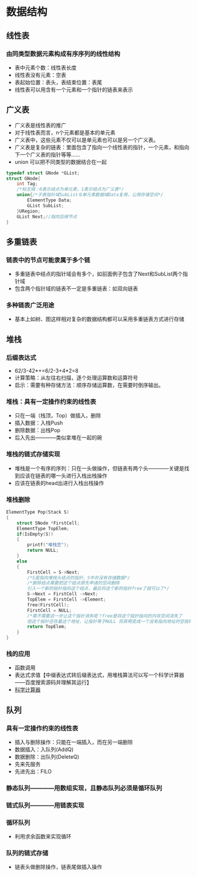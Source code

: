 # 数据结构
## 线性表
### 由同类型数据元素构成有序序列的线性结构
- 表中元素个数：线性表长度
- 线性表没有元素：空表
- 表起始位置：表头，表结束位置：表尾
- 线性表可以用含有一个元素和一个指针的链表来表示
## 广义表
- 广义表是线性表的推广
- 对于线性表而言，n个元素都是基本的单元素
- 广义表中，这些元素不仅可以是单元素也可以是另一个广义表。
- 广义表是复杂的链表：里面包含了指向一个线性表的指针，一个元素，和指向下一个广义表的指针等等......
- union 可以把不同类型的数据结合在一起
```c
typedef struct GNode *GList;
struct GNode{
    int Tag;
    /*标志域：0表示结点为单元素，1表示结点为广义表*/
    union{/*子表指针域SubList与单元素数据域Data复用，公用存储空间*/
        ElementType Data;
        GList SubList;
    }URegion;
    GList Next;//指向后继节点
}
```
## 多重链表
### 链表中的节点可能隶属于多个链
- 多重链表中结点的指针域会有多个，如前面例子包含了Next和SubList两个指针域
- 包含两个指针域的链表不一定是多重链表：如双向链表
### 多种链表广泛用途
- 基本上如树、图这样相对复杂的数据结构都可以采用多重链表方式进行存储

## 堆栈
### 后缀表达式
- 62/3-42*+=6/2-3+4*2=8
- 计算策略：从左往右扫描，逐个处理运算数和运算符号
- 启示：需要有种存储方法：顺序存储运算数，在需要时倒序输出。
### 堆栈：具有一定操作约束的线性表
- 只在一端（栈顶，Top）做插入，删除
- 插入数据：入栈Push
- 删除数据：出栈Pop
- 后入先出————类似拿堆在一起的碗
### 堆栈的链式存储实现
- 堆栈是一个有序的序列：只在一头做操作，但链表有两个头————关键是找到应该在链表的哪一头进行入栈出栈操作
- 应该在链表的head出进行入栈出栈操作
### 堆栈删除
```c
ElementType Pop(Stack S)
{
    struct SNode *FirstCell;
    ElementType TopElem;
    if(IsEmpty(S))
    {
        printf("堆栈空");
        return NULL;
    }
    else
    {
        FirstCell = S->Next;
        /*S是指向堆栈头结点的指针，S中并没有存储数据*/
        /*删除结点需要把这个结点原先申请的空间删除
        引入一个新的指针指向这个结点，最后将这个新的指针free了就可以了*/
        S->Next = FirstCell ->Next;
        TopElem = FirstCell ->Element;
        free(FirstCell);
        FirstCell = NULL;
        /*需不需要这一步让这个指针消失呢？free是将这个指针指向的内存空间消失了
        但这个指针还存着这个地址，让指针等于NULL 将其啊变成一个没有指向地址的空指针*/
        return TopElem;
    }
}
```
### 栈的应用
- 函数调用
- 表达式求值【中缀表达式转后缀表达式，用堆栈算法可以写一个科学计算器——百度搜索源码并理解其运行】
- [科学计算器](https://blog.csdn.net/qq_41799219/article/details/79942825)

## 队列
### 具有一定操作约束的线性表
- 插入与删除操作：只能在一端插入，而在另一端删除
- 数据插入：入队列(AddQ)
- 数据删除：出队列(DeleteQ)
- 先来先服务
- 先进先出：FILO
### 静态队列————用数组实现，且静态队列必须是循环队列
### 链式队列————用链表实现
### 循环队列
- 利用求余函数来实现循环
### 队列的链式存储
- 链表头做删除操作，链表尾做插入操作